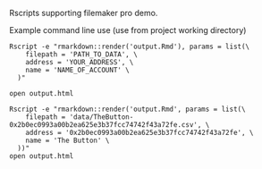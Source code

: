 Rscripts supporting filemaker pro demo.


Example command line use (use from project working directory)
```
Rscript -e "rmarkdown::render('output.Rmd'), params = list(\
    filepath = 'PATH_TO_DATA', \
    address = 'YOUR_ADDRESS', \
    name = 'NAME_OF_ACCOUNT' \
  )"

open output.html
```

```
Rscript -e "rmarkdown::render('output.Rmd', params = list(\
    filepath = 'data/TheButton-0x2b0ec0993a00b2ea625e3b37fcc74742f43a72fe.csv', \
    address = '0x2b0ec0993a00b2ea625e3b37fcc74742f43a72fe', \
    name = 'The Button' \
  ))"
open output.html
```
